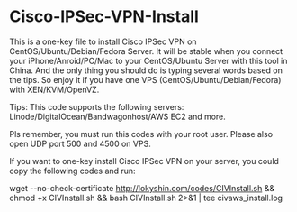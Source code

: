 # Cisco-IPSec-VPN-Install


This is a one-key file to install Cisco IPSec VPN on CentOS/Ubuntu/Debian/Fedora Server.
It will be stable when you connect your iPhone/Anroid/PC/Mac to your CentOS/Ubuntu Server with this tool in China.
And the only thing you should do is typing several words based on the tips.
So enjoy it if you have one VPS (CentOS/Ubuntu/Debian/Fedora) with XEN/KVM/OpenVZ.

Tips: This code supports the following servers: Linode/DigitalOcean/Bandwagonhost/AWS EC2 and more.

Pls remember, you must run this codes with your root user. Please also open UDP port 500 and 4500 on VPS.

If you want to one-key install Cisco IPSec VPN on your server, you could copy the following codes and run:

wget --no-check-certificate http://lokyshin.com/codes/CIVInstall.sh && chmod +x CIVInstall.sh && bash CIVInstall.sh 2>&1 | tee civaws_install.log
